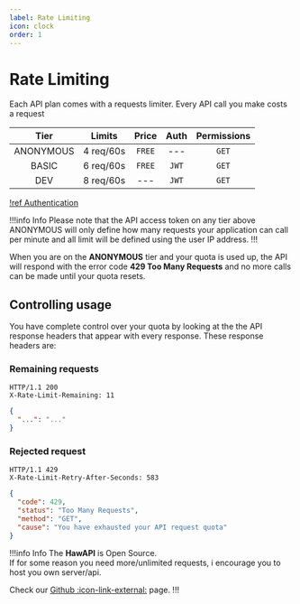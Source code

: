 ```yaml
---
label: Rate Limiting
icon: clock
order: 1
---
```


# Rate Limiting

Each API plan comes with a requests limiter. Every API call you make costs a request

|   Tier    |  Limits   | Price  | Auth  | Permissions |
| :-------: | :-------: | :----: | :---: | :---------: |
| ANONYMOUS | 4 req/60s | `FREE` |  ---  |    `GET`    |
|   BASIC   | 6 req/60s | `FREE` | `JWT` |    `GET`    |
|    DEV    | 8 req/60s |  ---   | `JWT` |    `GET`    |

[!ref Authentication](Authentication.md)

!!!info Info
Please note that the API access token on any tier above ANONYMOUS will only define how many requests your application can call per minute and all limit will be defined using the user IP address.
!!!

When you are on the **ANONYMOUS** tier and your quota is used up, the API will respond with the error code **429 Too Many Requests** and no more calls can be made until your quota resets.

## Controlling usage

You have complete control over your quota by looking at the the API response headers that appear with every response. These response headers are:

### Remaining requests

```
HTTP/1.1 200
X-Rate-Limit-Remaining: 11
```

```json
{
  "...": "..."
}
```

### Rejected request

```
HTTP/1.1 429
X-Rate-Limit-Retry-After-Seconds: 583
```

```json
{
  "code": 429,
  "status": "Too Many Requests",
  "method": "GET",
  "cause": "You have exhausted your API request quota"
}
```

!!!info Info
The **HawAPI** is Open Source. \
If for some reason you need more/unlimited requests, i encourage you to host you own server/api.

Check our [Github :icon-link-external:]({{git_home}}) page.
!!!
